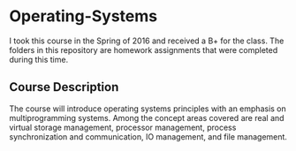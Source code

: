 # Operating-Systems  
I took this course in the Spring of 2016 and received a B+ for the class. The folders in this repository are homework assignments that were completed during this time. 
## Course Description  
The course will introduce operating systems principles with an emphasis on multiprogramming systems. Among the concept areas covered are real and virtual storage management, processor management, process synchronization and communication, IO management, and file management.  
  
